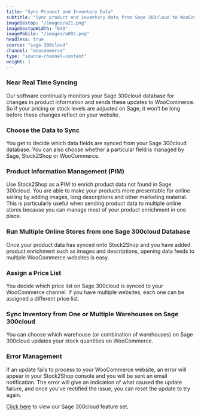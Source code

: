 ```yaml
---
title: "Sync Product and Inventory Data"
subtitle: "Sync product and inventory data from Sage 300cloud to WooCommerce."
imageDestop: "/images/a21.png"
imageDestopWidth: "849"
imageMobile: "/images/a002.png"
headless: true
source: "sage-300cloud"
channel: "woocommerce"
type: "source-channel-content"
weight: 1
---
```


### Near Real Time Syncing
Our software continually monitors your Sage 300cloud database for changes in product information and sends these updates to WooCommerce. So if your pricing or stock levels are adjusted on Sage, it won’t be long before these changes reflect on your website.

### Choose the Data to Sync
You get to decide which data fields are synced from your Sage 300cloud database. You can also choose whether a particular field is managed by Sage, Stock2Shop or WooCommerce.

### Product Information Management (PIM)
Use Stock2Shop as a PIM to enrich product data not found in Sage 300cloud. You are able to make your products more presentable for online selling by adding images, long descriptions and other marketing material. This is particularly useful when sending product data to multiple online stores because you can manage most of your product enrichment in one place.

### Run Multiple Online Stores from one Sage 300cloud Database
Once your product data has synced onto Stock2Shop and you have added product enrichment such as images and descriptions, opening data feeds to multiple WooCommerce websites is easy.

### Assign a Price List
You decide which price list on Sage 300cloud is synced to your WooCommerce channel. If you have multiple websites, each one can be assigned a different price list.

### Sync Inventory from One or Multiple Warehouses on Sage 300cloud
You can choose which warehouse (or combination of warehouses) on Sage 300cloud updates your stock quantities on WooCommerce.

### Error Management
If an update fails to process to your WooCommerce website, an error will appear in your Stock2Shop console and you will be sent an email notification. The error will give an indication of what caused the update failure, and once you’ve rectified the issue, you can reset the update to try again.


[Click here](/help/features/sage-300cloud/ "Sage 300cloud Features") to view our Sage 300cloud feature set.